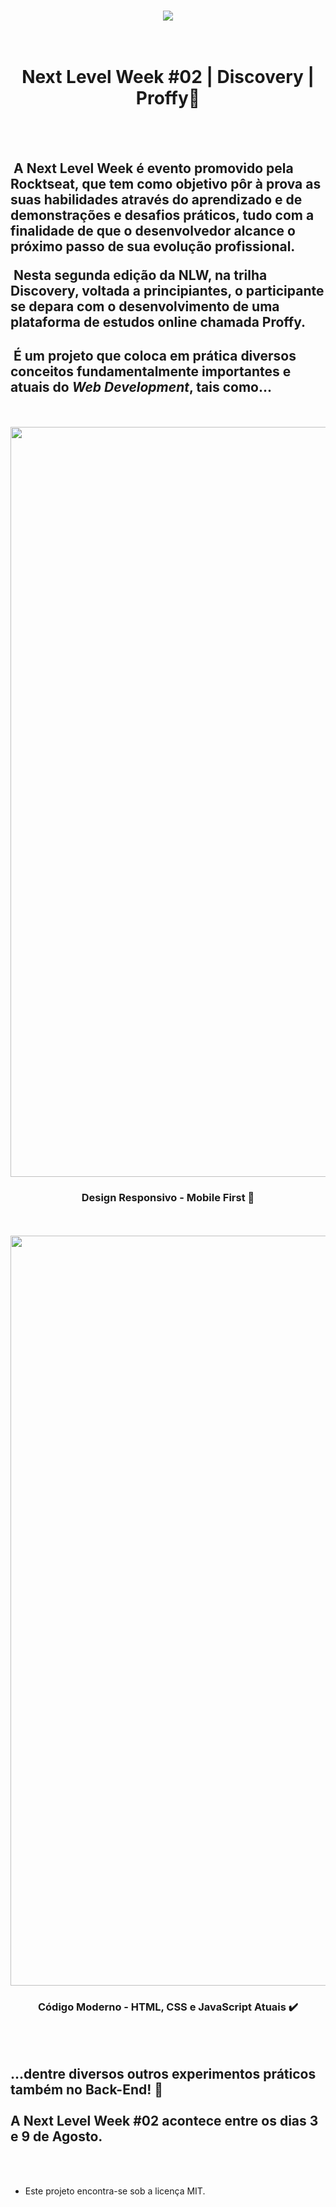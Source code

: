 <h1 align="center" font-size="40px">
<img src="/images/proffy_logo.png">
<br><br>
</h1>
<div align="center">
<h1><b>Next Level Week #02 | Discovery | Proffy🚀</b></h1>
<br><br>
</div>


<h2>
&nbsp;A <b>Next Level Week</b> é evento promovido pela <b>Rocktseat</b>, que tem como objetivo pôr à prova as suas habilidades através do aprendizado e de demonstrações e desafios práticos, tudo com a finalidade de que o desenvolvedor alcance o próximo passo de sua evolução profissional.

&nbsp;Nesta segunda edição da NLW, na trilha Discovery, voltada a principiantes, o participante se depara com o desenvolvimento de uma plataforma de estudos online chamada <b>Proffy</b>.</h2>

<h2>&nbsp;É um projeto que coloca em prática diversos conceitos fundamentalmente importantes e atuais do <i>Web Development</i>, tais como...</h2>
<br><br>
<div align="center">
<img class="mobile" width="1200px" src="public/responsive.gif"><br>
<h3><b>Design Responsivo - Mobile First 📱</b></h3>
</div>
<br><br>
<div align="center">
<img class="mobile" width="1200px" src="public/frontend.png"><br>
<h3><b>Código Moderno - HTML, CSS e JavaScript Atuais ✔️</b></h3>
</div>
<br><br>

<h2>...dentre diversos outros experimentos práticos também no Back-End! 🔗
<br><br>
A Next Level Week #02 acontece entre os dias 3 e 9 de Agosto.
</h2><br><br>

- Este projeto encontra-se sob a licença MIT.
